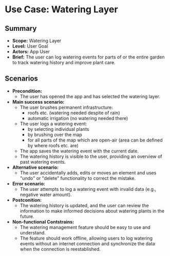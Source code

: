 # Use Case: Watering Layer

## Summary

- **Scope:** Watering Layer
- **Level:** User Goal
- **Actors:** App User
- **Brief:** The user can log watering events for parts of or the entire garden to track watering history and improve plant care.

## Scenarios

- **Precondition:**
  - The user has opened the app and has selected the watering layer.
- **Main success scenario:**
  - The user brushes permanent infrastructure:
    - roofs etc. (watering needed despite of rain)
    - automatic irrigation (no watering needed there)
  - The user logs a watering event:
    - by selecting individual plants
    - by brushing over the map
    - for all parts of the map which are open-air (area can be defined by where roofs etc. are)
  - The app saves the watering event with the current date.
  - The watering history is visible to the user, providing an overview of past watering events.
- **Alternative scenario:**
  - The user accidentally adds, edits or moves an element and uses "undo" or "delete" functionality to correct the mistake.
- **Error scenario:**
  - The user attempts to log a watering event with invalid data (e.g., negative water amount).
- **Postconition:**
  - The watering history is updated, and the user can review the information to make informed decisions about watering plants in the future.
- **Non-functional Contstrains:**
  - The watering management feature should be easy to use and understand.
  - The feature should work offline, allowing users to log watering events without an internet connection and synchronize the data when the connection is reestablished.
